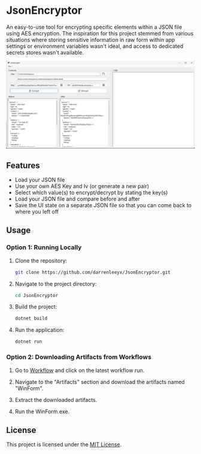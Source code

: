 # JsonEncryptor
An easy-to-use tool for encrypting specific elements within a JSON file using AES encryption. The inspiration for this project stemmed from various situations where storing sensitive information in raw form within app settings or environment variables wasn't ideal, and access to dedicated secrets stores wasn't available.

![JsonEncryptor](assets/JsonEncryptor.png)

## Features
- Load your JSON file
- Use your own AES Key and Iv (or generate a new pair)
- Select which value(s) to encrypt/decrypt by stating the key(s)
- Load your JSON file and compare before and after
- Save the UI state on a separate JSON file so that you can come back to where you left off

## Usage

### Option 1: Running Locally

1. Clone the repository:

    ```bash
    git clone https://github.com/darrenleeyx/JsonEncryptor.git
    ```

2. Navigate to the project directory:

    ```bash
    cd JsonEncryptor
    ```

3. Build the project:

    ```bash
    dotnet build
    ```

4. Run the application:

    ```bash
    dotnet run
    ```

### Option 2: Downloading Artifacts from Workflows

1. Go to [Workflow](https://github.com/darrenleeyx/JsonEncryptor/actions/workflows/ci.yml) and click on the latest workflow run.

2. Navigate to the "Artifacts" section and download the artifacts named "WinForm".

3. Extract the downloaded artifacts.

4. Run the WinForm.exe.

## License
This project is licensed under the [MIT License](LICENSE).
